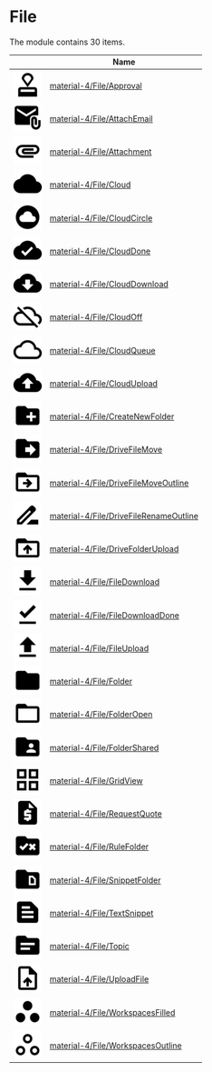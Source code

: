 # File

The module contains 30 items.



| |Name|
|:---:|---|
| ![illustration of material-4/File/Approval](../../material-4/File/Approval.png) | [material-4/File/Approval](../../material-4/File/Approval.md) |
| ![illustration of material-4/File/AttachEmail](../../material-4/File/AttachEmail.png) | [material-4/File/AttachEmail](../../material-4/File/AttachEmail.md) |
| ![illustration of material-4/File/Attachment](../../material-4/File/Attachment.png) | [material-4/File/Attachment](../../material-4/File/Attachment.md) |
| ![illustration of material-4/File/Cloud](../../material-4/File/Cloud.png) | [material-4/File/Cloud](../../material-4/File/Cloud.md) |
| ![illustration of material-4/File/CloudCircle](../../material-4/File/CloudCircle.png) | [material-4/File/CloudCircle](../../material-4/File/CloudCircle.md) |
| ![illustration of material-4/File/CloudDone](../../material-4/File/CloudDone.png) | [material-4/File/CloudDone](../../material-4/File/CloudDone.md) |
| ![illustration of material-4/File/CloudDownload](../../material-4/File/CloudDownload.png) | [material-4/File/CloudDownload](../../material-4/File/CloudDownload.md) |
| ![illustration of material-4/File/CloudOff](../../material-4/File/CloudOff.png) | [material-4/File/CloudOff](../../material-4/File/CloudOff.md) |
| ![illustration of material-4/File/CloudQueue](../../material-4/File/CloudQueue.png) | [material-4/File/CloudQueue](../../material-4/File/CloudQueue.md) |
| ![illustration of material-4/File/CloudUpload](../../material-4/File/CloudUpload.png) | [material-4/File/CloudUpload](../../material-4/File/CloudUpload.md) |
| ![illustration of material-4/File/CreateNewFolder](../../material-4/File/CreateNewFolder.png) | [material-4/File/CreateNewFolder](../../material-4/File/CreateNewFolder.md) |
| ![illustration of material-4/File/DriveFileMove](../../material-4/File/DriveFileMove.png) | [material-4/File/DriveFileMove](../../material-4/File/DriveFileMove.md) |
| ![illustration of material-4/File/DriveFileMoveOutline](../../material-4/File/DriveFileMoveOutline.png) | [material-4/File/DriveFileMoveOutline](../../material-4/File/DriveFileMoveOutline.md) |
| ![illustration of material-4/File/DriveFileRenameOutline](../../material-4/File/DriveFileRenameOutline.png) | [material-4/File/DriveFileRenameOutline](../../material-4/File/DriveFileRenameOutline.md) |
| ![illustration of material-4/File/DriveFolderUpload](../../material-4/File/DriveFolderUpload.png) | [material-4/File/DriveFolderUpload](../../material-4/File/DriveFolderUpload.md) |
| ![illustration of material-4/File/FileDownload](../../material-4/File/FileDownload.png) | [material-4/File/FileDownload](../../material-4/File/FileDownload.md) |
| ![illustration of material-4/File/FileDownloadDone](../../material-4/File/FileDownloadDone.png) | [material-4/File/FileDownloadDone](../../material-4/File/FileDownloadDone.md) |
| ![illustration of material-4/File/FileUpload](../../material-4/File/FileUpload.png) | [material-4/File/FileUpload](../../material-4/File/FileUpload.md) |
| ![illustration of material-4/File/Folder](../../material-4/File/Folder.png) | [material-4/File/Folder](../../material-4/File/Folder.md) |
| ![illustration of material-4/File/FolderOpen](../../material-4/File/FolderOpen.png) | [material-4/File/FolderOpen](../../material-4/File/FolderOpen.md) |
| ![illustration of material-4/File/FolderShared](../../material-4/File/FolderShared.png) | [material-4/File/FolderShared](../../material-4/File/FolderShared.md) |
| ![illustration of material-4/File/GridView](../../material-4/File/GridView.png) | [material-4/File/GridView](../../material-4/File/GridView.md) |
| ![illustration of material-4/File/RequestQuote](../../material-4/File/RequestQuote.png) | [material-4/File/RequestQuote](../../material-4/File/RequestQuote.md) |
| ![illustration of material-4/File/RuleFolder](../../material-4/File/RuleFolder.png) | [material-4/File/RuleFolder](../../material-4/File/RuleFolder.md) |
| ![illustration of material-4/File/SnippetFolder](../../material-4/File/SnippetFolder.png) | [material-4/File/SnippetFolder](../../material-4/File/SnippetFolder.md) |
| ![illustration of material-4/File/TextSnippet](../../material-4/File/TextSnippet.png) | [material-4/File/TextSnippet](../../material-4/File/TextSnippet.md) |
| ![illustration of material-4/File/Topic](../../material-4/File/Topic.png) | [material-4/File/Topic](../../material-4/File/Topic.md) |
| ![illustration of material-4/File/UploadFile](../../material-4/File/UploadFile.png) | [material-4/File/UploadFile](../../material-4/File/UploadFile.md) |
| ![illustration of material-4/File/WorkspacesFilled](../../material-4/File/WorkspacesFilled.png) | [material-4/File/WorkspacesFilled](../../material-4/File/WorkspacesFilled.md) |
| ![illustration of material-4/File/WorkspacesOutline](../../material-4/File/WorkspacesOutline.png) | [material-4/File/WorkspacesOutline](../../material-4/File/WorkspacesOutline.md) |



